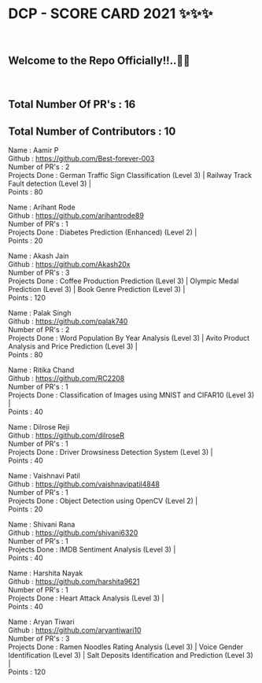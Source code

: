 <h1> DCP - SCORE CARD 2021 ✨✨✨ </h1> <br>
<h2> Welcome to the Repo Officially!!..🙌👏 </h2> <br>

## Total Number Of PR's : 16
## Total Number of Contributors : 10
  
Name : Aamir P <br>
Github : https://github.com/Best-forever-003 <br>
Number of PR's : 2 <br>
Projects Done : German Traffic Sign Classification (Level 3) | Railway Track Fault detection (Level 3) | <br>
Points : 80 <br>

Name : Arihant Rode <br>
Github : https://github.com/arihantrode89 <br>
Number of PR's : 1 <br>
Projects Done : Diabetes Prediction (Enhanced) (Level 2) | <br>
Points : 20 <br>

Name : Akash Jain <br>
Github : https://github.com/Akash20x <br>
Number of PR's : 3 <br>
Projects Done : Coffee Production Prediction (Level 3) | Olympic Medal Prediction (Level 3) | Book Genre Prediction (Level 3) | <br>
Points : 120 <br>

Name : Palak Singh <br>
Github : https://github.com/palak740 <br>
Number of PR's : 2 <br>
Projects Done : Word Population By Year Analysis (Level 3) | Avito Product Analysis and Price Prediction (Level 3) | <br>
Points : 80 <br>

Name : Ritika Chand <br>
Github : https://github.com/RC2208 <br>
Number of PR's : 1 <br>
Projects Done : Classification of Images using MNIST and CIFAR10 (Level 3) | <br>
Points : 40 <br>

Name : Dilrose Reji <br>
Github : https://github.com/dilroseR <br>
Number of PR's : 1 <br>
Projects Done : Driver Drowsiness Detection System (Level 3) | <br>
Points : 40 <br>

Name : Vaishnavi Patil <br>
Github : https://github.com/vaishnavipatil4848 <br>
Number of PR's : 1 <br>
Projects Done : Object Detection using OpenCV (Level 2) | <br>
Points : 20 <br>

Name : Shivani Rana <br>
Github : https://github.com/shivani6320 <br>
Number of PR's : 1 <br>
Projects Done : IMDB Sentiment Analysis (Level 3) | <br>
Points : 40 <br>

Name : Harshita Nayak <br>
Github : https://github.com/harshita9621 <br>
Number of PR's : 1 <br>
Projects Done : Heart Attack Analysis (Level 3) | <br>
Points : 40 <br>

Name : Aryan Tiwari <br>
Github : https://github.com/aryantiwari10 <br>
Number of PR's : 3 <br>
Projects Done : Ramen Noodles Rating Analysis (Level 3) | Voice Gender Identification (Level 3) | Salt Deposits Identification and Prediction (Level 3) | <br>
Points : 120 <br>

